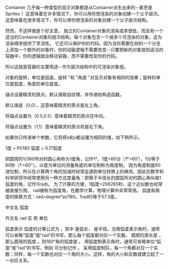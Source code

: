 

Container
几乎每一种类型的显示对象都是从Container派生出来的--甚至是Sprites！
这意味着在许多情况下，你可以用你想渲染的对象创建一个父子层次。
这意味着在很多情况下，你可以用你想渲染的对象创建一个父子层次结构。

然而，不这样做是个好主意。
独立的Container对象的渲染成本很低，而且有一个适当的Container对象的层次结构，每个对象包含一个或多个可渲染的对象，这为渲染顺序提供了灵活性。
它还可以保护你的代码，因为当你需要在树的一个分支上添加一个额外的对象时，你的动画逻辑不需要改变--只要把新的对象放到适当的容器中，你的逻辑就会移动容器，而不需要改变你的代码。

所以这就是容器的主要用途--作为层次结构中的可渲染对象组。


对象的旋转，单位是弧度。旋转 "和 "角度 "对显示对象有相同的效果；旋转的单位是弧度，角度的单位是度。




锚点设置精灵的原点。默认值取自纹理，并传递给构造函数。

默认值是（0,0），这意味着精灵的原点是左上角。

将锚点设置为（0.5,0.5）意味着精灵的原点在中间。

将锚点设置为（1,1）意味着精灵的原点将是右下角。

如果你只传递单个参数，它将把x和y都设置为相同的值，如下例所示。










1度 = PI/180 弧度
    = 0.17弧度





把圆周的1/360所对的圆心角称为1度角，记作1°，1度=60分（1°=60′），1分等于60秒（1′=60″）。以度为单位的测量角度的单位制称为角度制。
因为角度制是60进位制，所以在计算两个角的加减时经常会遇到单位转换上的麻烦。因此在数学和科学研究中经常使用另一种方式度量角：把等于半径长的圆弧所对的圆心角叫做1弧度的角，记作1(rad)。
为了计算的方便，1弧度=206265秒，这个近似数也经常被直接引用。
rad被称为弧度角，在数学计算，物理计算中非常常用。
弧度和角度的换算方式：rad=degree*pi/180。1rad约等于57.3度。

中文名
弧度

外文名
rad
实    质
单位

弧度表示
弧度的计算公式为
，其中
是弧长，
是半径。当用弧度表示角时，通常可以省略“弧度”或“rad”的书写，那么每个弧度都对应一个实数。
圆周的周长是
，那么圆周的弧度
。则180°角的弧度是
。
用弧度制表示角时，通常可省略单位“弧度”或“rad”的书写，例如
可分别记作
。
采用弧度制后，每一个角都对应一个实数；同样，每一个实数也对应一个角的大小。这样，角的大小和实数就建立起了一一对应关系。
